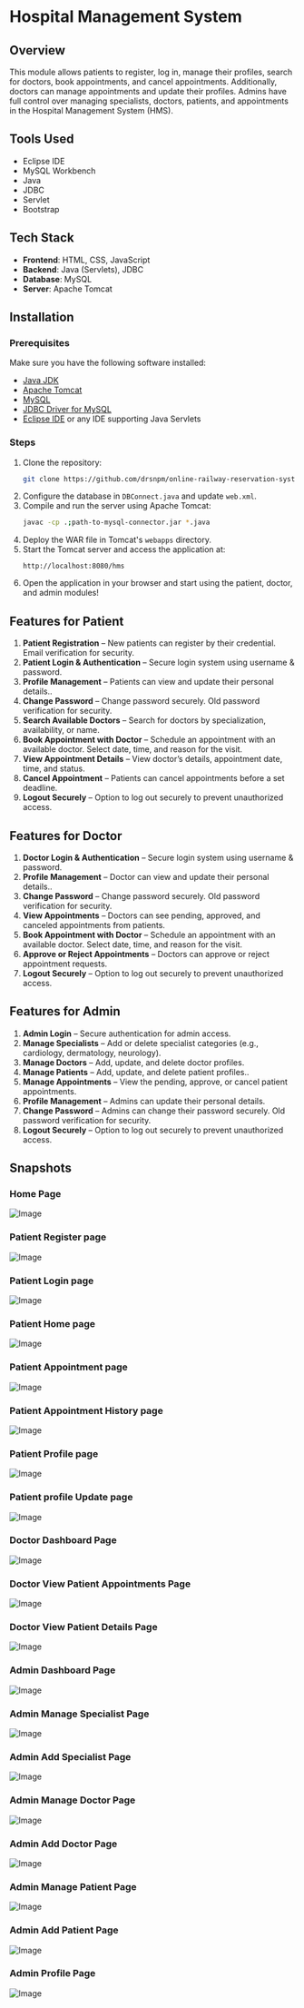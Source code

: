 # Hospital Management System

## Overview
This module allows patients to register, log in, manage their profiles, search for doctors, book appointments, and cancel appointments. Additionally, doctors can manage appointments and update their profiles. Admins have full control over managing specialists, doctors, patients, and appointments in the Hospital Management System (HMS).

## Tools Used
- Eclipse IDE
- MySQL Workbench
- Java
- JDBC
- Servlet
- Bootstrap

## Tech Stack
- **Frontend**: HTML, CSS, JavaScript
- **Backend**: Java (Servlets), JDBC
- **Database**: MySQL
- **Server**: Apache Tomcat

## Installation

### Prerequisites
Make sure you have the following software installed:
- [Java JDK](https://www.oracle.com/java/technologies/javase-jdk11-downloads.html)
- [Apache Tomcat](https://tomcat.apache.org/)
- [MySQL](https://www.mysql.com/)
- [JDBC Driver for MySQL](https://dev.mysql.com/downloads/connector/j/)
- [Eclipse IDE](https://www.eclipse.org/downloads/) or any IDE supporting Java Servlets

### Steps
1. Clone the repository:
   ```bash
   git clone https://github.com/drsnpm/online-railway-reservation-system.git
   
2. Configure the database in `DBConnect.java` and update `web.xml`.
3. Compile and run the server using Apache Tomcat:
   ```bash
   javac -cp .;path-to-mysql-connector.jar *.java
   ```
4. Deploy the WAR file in Tomcat's `webapps` directory.
5. Start the Tomcat server and access the application at:
   ```
   http://localhost:8080/hms
   ```
6. Open the application in your browser and start using the patient, doctor, and admin modules!


## Features for Patient
1. **Patient Registration** – New patients can register by their credential. Email verification for security.
2. **Patient Login & Authentication** – Secure login system using username & password.
3. **Profile Management** – Patients can view and update their personal details..
4. **Change Password** – Change password securely. Old password verification for security.
5. **Search Available Doctors** – Search for doctors by specialization, availability, or name.
6. **Book Appointment with Doctor** – Schedule an appointment with an available doctor. Select date, time, and reason for the visit.
7. **View Appointment Details** – View doctor’s details, appointment date, time, and status.
8. **Cancel Appointment** – Patients can cancel appointments before a set deadline.
9. **Logout Securely** – Option to log out securely to prevent unauthorized access.

## Features for Doctor
1. **Doctor Login & Authentication** – Secure login system using username & password.
2. **Profile Management** – Doctor can view and update their personal details..
3. **Change Password** – Change password securely. Old password verification for security.
4. **View Appointments** – Doctors can see pending, approved, and canceled appointments from patients.
5. **Book Appointment with Doctor** – Schedule an appointment with an available doctor. Select date, time, and reason for the visit.
6. **Approve or Reject Appointments** – Doctors can approve or reject appointment requests.
7. **Logout Securely** – Option to log out securely to prevent unauthorized access.



## Features for Admin
1. **Admin Login** – Secure authentication for admin access.
2. **Manage Specialists** – Add or delete specialist categories (e.g., cardiology, dermatology, neurology).
3. **Manage Doctors** – Add, update, and delete doctor profiles.
4. **Manage Patients** – Add, update, and delete patient profiles..
5. **Manage Appointments** – View the pending, approve, or cancel patient appointments.
6. **Profile Management** – Admins can update their personal details.
7. **Change Password** –  Admins can change their password securely. Old password verification for security.
8. **Logout Securely** – Option to log out securely to prevent unauthorized access.



## Snapshots
### Home Page
![Image](https://github.com/user-attachments/assets/040d015d-7eb0-4aef-8d14-5588ae0c51eb)
### Patient Register page
![Image](https://github.com/user-attachments/assets/9f46b4fc-1092-4f98-9a8e-550b18ed1abc)
### Patient Login page
![Image](https://github.com/user-attachments/assets/4e905ce8-5df3-4ec9-a229-18790bc955c2)
### Patient Home page
![Image](https://github.com/user-attachments/assets/63e04fa0-bb26-4229-adb6-8e6e1d7c21d6)
### Patient Appointment page
![Image](https://github.com/user-attachments/assets/ccbf48a0-9b91-4afc-a539-8223eeef185b)
### Patient Appointment History page
![Image](https://github.com/user-attachments/assets/f69b940d-dfb6-491a-b66a-47f948a8a573)
### Patient Profile page
![Image](https://github.com/user-attachments/assets/a9faf7a2-8cc6-4dc6-8fa8-031be61cba43)
### Patient profile Update page
![Image](https://github.com/user-attachments/assets/d6cafa7d-fd87-4871-a1d2-fdb9e821301c)


### Doctor Dashboard Page
![Image](https://github.com/user-attachments/assets/9ad80394-7cd0-43c6-a724-43950f91bf26)
### Doctor View Patient Appointments Page
![Image](https://github.com/user-attachments/assets/7606fdb6-47e9-4345-9b51-204039e7aaa7)
### Doctor View Patient Details Page
![Image](https://github.com/user-attachments/assets/4adecc31-1354-4d99-9686-c83fe0f6a5e6)

### Admin Dashboard Page
![Image](https://github.com/user-attachments/assets/3870495d-316b-47d4-8408-6d6329affa2e)
### Admin Manage Specialist Page
![Image](https://github.com/user-attachments/assets/482cf0bd-6611-45ee-b0dc-fa23aad84c0b)
### Admin Add Specialist Page
![Image](https://github.com/user-attachments/assets/7323d57a-f412-4e35-aed0-9847efcad134)
### Admin Manage Doctor Page
![Image](https://github.com/user-attachments/assets/acb32610-82d0-49fc-863a-f79e1d421173)
### Admin Add Doctor Page
![Image](https://github.com/user-attachments/assets/19096851-2a0e-4ddb-b9ae-d43b8f6d7072)
### Admin Manage Patient Page
![Image](https://github.com/user-attachments/assets/a7e3a059-5e6a-4364-8f9a-6a44b09ee427)
### Admin Add Patient Page
![Image](https://github.com/user-attachments/assets/596c15e2-88fc-4066-ba04-8abac3c303b4)
### Admin Profile Page
![Image](https://github.com/user-attachments/assets/53f519af-bb97-473f-ab26-baaa4e4cf8c1)
